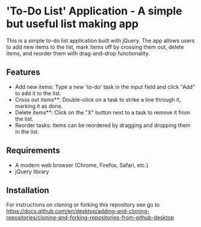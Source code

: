 
# 'To-Do List' Application - A simple but useful list making app

This is a simple to-do list application built with jQuery. The app allows users to add new items to the list, mark items off by crossing them out, delete items, and reorder them with drag-and-drop functionality.

## Features

* Add new items: Type a new 'to-do' task in the input field and click "Add" to add it to the list.
* Cross out items**: Double-click on a task to strike a line through it, marking it as done.
* Delete items**: Click on the "X" button next to a task to remove it from the list.
* Reorder tasks: Items can be reordered by dragging and dropping them in the list.

## Requirements

- A modern web browser (Chrome, Firefox, Safari, etc.)
- jQuery library

## Installation

For instructions on cloning or forking this repository see  go to https://docs.github.com/en/desktop/adding-and-cloning-repositories/cloning-and-forking-repositories-from-github-desktop
